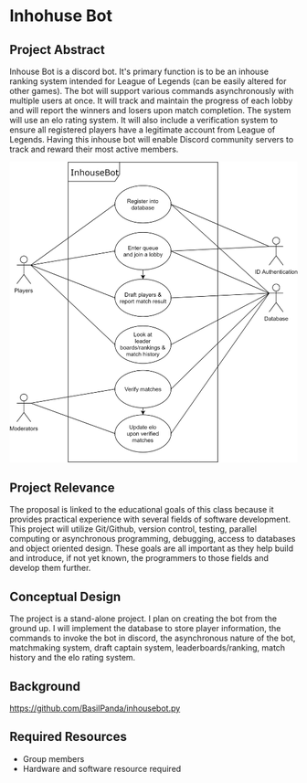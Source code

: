 # Inhohuse Bot

## Project Abstract

Inhouse Bot is a discord bot. It's primary function is to be an inhouse ranking system intended for League of Legends (can be easily altered for other games). The bot will support various commands asynchronously with multiple users at once. It will track and maintain the progress of each lobby and will report the winners and losers upon match completion. The system will use an elo rating system. It will also include a verification system to ensure all registered players have a legitimate account from League of Legends. Having this inhouse bot will enable Discord community servers to track and reward their most active members.

![Use Case Image](EwingEng_InhouseBot.png)

## Project Relevance

The proposal is linked to the educational goals of this class because it provides practical experience with several fields of software development. This project will utilize Git/Github, version control, testing, parallel computing or asynchronous programming, debugging, access to databases and object oriented design. These goals are all important as they help build and introduce, if not yet known, the programmers to those fields and develop them further.

## Conceptual Design

The project is a stand-alone project. I plan on creating the bot from the ground up. I will implement the database to store player information, the commands to invoke the bot in discord, the asynchronous nature of the bot, matchmaking system, draft captain system, leaderboards/ranking, match history and the elo rating system. 

## Background

https://github.com/BasilPanda/inhousebot.py

## Required Resources
- Group members
- Hardware and software resource required
